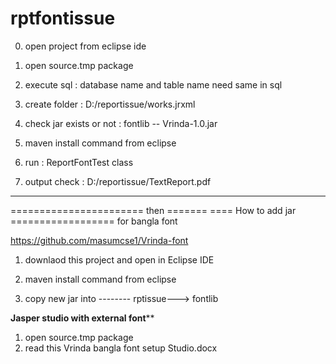 # rptfontissue

0. open project from eclipse ide 

1. open source.tmp package

2. execute sql : database name and table name need same in sql

3. create folder :    D:/reportissue/works.jrxml

4. check jar  exists or not : fontlib --    Vrinda-1.0.jar

5. maven install command from eclipse

6. run :  ReportFontTest class

7. output check : D:/reportissue/TextReport.pdf


*********************************************************************

=======================  then =======
==== How to  add jar ================== for bangla font 

https://github.com/masumcse1/Vrinda-font

1. downlaod this project and open in Eclipse IDE 

2. maven install command from eclipse

3. copy new jar into -------- rptissue--->  fontlib


************************Jasper studio with external font**************************
1. open source.tmp package
2. read this Vrinda bangla font setup Studio.docx
